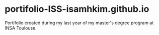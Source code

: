 # portifolio-ISS-isamhkim.github.io
Portifolio created during my last year of my master's degree program at INSA Toulouse.
